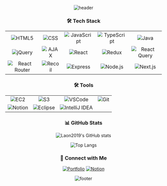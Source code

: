 <div align="center">
  
  ![header](https://capsule-render.vercel.app/api?type=waving&color=timeGradient&text=안녕하세요~%20👋&animation=twinkling&fontSize=40&fontAlignY=50&fontAlign=50&height=250)


### 🛠️ Tech Stack
<table align="center">
  <tr>
    <td align="center"><img src="https://img.shields.io/badge/-HTML5-E34F26?style=flat&logo=html5&logoColor=white" alt="HTML5"></td>
    <td align="center"><img src="https://img.shields.io/badge/-CSS-1572B6?style=flat&logo=css3&logoColor=white" alt="CSS"></td>
    <td align="center"><img src="https://img.shields.io/badge/-JavaScript-F7DF1E?style=flat&logo=javascript&logoColor=black" alt="JavaScript"></td>
    <td align="center"><img src="https://img.shields.io/badge/-TypeScript-3178C6?style=flat&logo=typescript&logoColor=white" alt="TypeScript"></td>
    <td align="center"><img src="https://img.shields.io/badge/-Java-007396?style=flat&logo=openjdk&logoColor=white" alt="Java"></td>
  </tr>
  <tr>
    <td align="center"><img src="https://img.shields.io/badge/-jQuery-0769AD?style=flat&logo=jquery&logoColor=white" alt="jQuery"></td>
    <td align="center"><img src="https://img.shields.io/badge/-AJAX-005F8C?style=flat&logo=ajax&logoColor=white" alt="AJAX"></td>
    <td align="center"><img src="https://img.shields.io/badge/-React-61DAFB?style=flat&logo=react&logoColor=black" alt="React"></td>
    <td align="center"><img src="https://img.shields.io/badge/-Redux-764ABC?style=flat&logo=redux&logoColor=white" alt="Redux"></td>
    <td align="center"><img src="https://img.shields.io/badge/-ReactQuery-FF4154?style=flat&logo=react-query&logoColor=white" alt="React Query"></td>
  </tr>
  <tr>
    <td align="center"><img src="https://img.shields.io/badge/-ReactRouter-CA4245?style=flat&logo=react-router&logoColor=white" alt="React Router"></td>
    <td align="center"><img src="https://img.shields.io/badge/-Recoil-3578E5?style=flat&logo=recoil&logoColor=white" alt="Recoil"></td>
    <td align="center"><img src="https://img.shields.io/badge/-Express-000000?style=flat&logo=express&logoColor=white" alt="Express"></td>
    <td align="center"><img src="https://img.shields.io/badge/-Node.js-339933?style=flat&logo=node.js&logoColor=white" alt="Node.js"></td>
    <td align="center"><img src="https://img.shields.io/badge/-Next.js-000000?style=flat&logo=next.js&logoColor=white" alt="Next.js"></td>
  </tr>
</table>

### 🛠️ Tools
<table align="center">
  <tr>
    <td align="center"><img src="https://img.shields.io/badge/Amazon%20EC2-FF9900?style=for-the-badge&logo=Amazon%20EC2&logoColor=white" alt="EC2"></td>
    <td align="center"><img src="https://img.shields.io/badge/Amazon%20S3-569A31?style=for-the-badge&logo=Amazon%20S3&logoColor=white" alt="S3"></td>
    <td align="center"><img src="https://img.shields.io/badge/Visual%20Studio%20Code-007ACC?style=for-the-badge&logo=Visual%20Studio%20Code&logoColor=white" alt="VSCode"></td>
    <td align="center"><img src="https://img.shields.io/badge/Git-F05032?style=for-the-badge&logo=Git&logoColor=white" alt="Git"></td>
  </tr>
  <tr>
    <td align="center"><img src="https://img.shields.io/badge/Notion-000000?style=for-the-badge&logo=Notion&logoColor=white" alt="Notion"></td>
    <td align="center"><img src="https://img.shields.io/badge/Eclipse-2C2255?style=for-the-badge&logo=Eclipse&logoColor=white" alt="Eclipse"></td>
    <td align="center"><img src="https://img.shields.io/badge/IntelliJ%20IDEA-000000?style=for-the-badge&logo=IntelliJ%20IDEA&logoColor=white" alt="IntelliJ IDEA"></td>
  </tr>
</table>

### 📊 GitHub Stats
![Laon2019's GitHub stats](https://github-readme-stats.vercel.app/api?username=laon2019&show_icons=true&theme=radical)

![Top Langs](https://github-readme-stats.vercel.app/api/top-langs/?username=laon2019&layout=compact&theme=radical)

### 🔗 Connect with Me
[![Portfolio](https://img.shields.io/badge/-Portfolio-000000?style=flat&logo=github&logoColor=white)](https://laon2019.github.io/MY_PORTFOLIO/)
[![Notion](https://img.shields.io/badge/-Notion-000000?style=flat&logo=notion&logoColor=white)](https://lemon-jitterbug-d06.notion.site/b715768f54bd4a189d0487a2d78ba77f?v=b51ad5a403584bd1974fba9540fe0289&pvs=4)

![footer](https://capsule-render.vercel.app/api?section=footer&type=waving&color=timeGradient&height=120)
</div>

